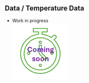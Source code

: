 ## Data / Temperature Data

* Work in progress  
![work in progress](../../images/comingSoon.png "work in progress")
